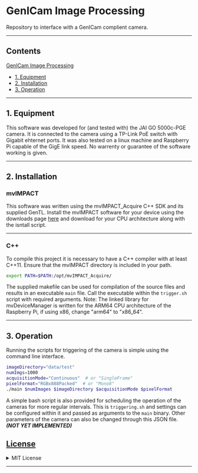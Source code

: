 # GenICam Image Processing

Repository to interface with a GenICam complient camera.

---

## Contents

[GenICam Image Processing](#genicam-image-processing)

- [1. Equipment](#1-equipment)
- [2. Installation](#2-installation)
- [3. Operation](#3-operation)

---

## 1. Equipment

This software was developed for (and tested with) the JAI GO 5000c-PGE camera. It is connected to the camera using a TP-Link PoE switch with Gigabit ehternet ports. It was also tested on a linux machine and Raspberry Pi capable of the GigE link speed. No warrenty or guarantee of the software working is given.

---

## 2. Installation

### mvIMPACT

This software was written using the mvIMPACT_Acquire C++ SDK and its supplied GenTL.
Install the mvIMPACT software for your device using the downloads page [here](http://static.matrix-vision.com/mvIMPACT_Acquire/2.45.0/) and download for your CPU architecture along with the isntall script.

---

### C++

To compile this project it is necessary to have a C++ compiler with at least C++11.  Ensure that the mvIMPACT directory is included in your path.

```bash
export PATH=$PATH:/opt/mvIMPACT_Acquire/
```

The supplied makefile can be used for compilation of the source files and results in an executable `main` file. Call the executable within the `trigger.sh` script with required arguments. Note: The linked library for mvDeviceManager is written for the ARM64 CPU architecture of the Raspberry Pi, if using x86, change "arm64" to "x86_64".

---

## 3. Operation

Running the scripts for triggering of the camera is simple using the command line interface.

```bash
imageDirectory="data/test"
numImgs=1000
acquisitionMode="Continuous"  # or "SingleFrame"
pixelFormat="RGBx888Packed"  # or "Mono8"
./main $numImages $imageDirectory $acquisitionMode $pixelFormat
```

A simple bash script is also provided for scheduling the operation of the cameras for more regular intervals. This is `triggering.sh` and settings can be configured within it and passed as arguments to the `main` binary. Other parameters of the camera can also be changed through this JSON file. ***(NOT YET IMPLEMENTED)***

## [License](LICENSE)

<details>
<summary>MIT License</summary>

Copyright (c) 2021 Ryan Smith

Permission is hereby granted, free of charge, to any person obtaining a copy
of this software and associated documentation files (the "Software"), to deal
in the Software without restriction, including without limitation the rights
to use, copy, modify, merge, publish, distribute, sublicense, and/or sell
copies of the Software, and to permit persons to whom the Software is
furnished to do so, subject to the following conditions:

The above copyright notice and this permission notice shall be included in all
copies or substantial portions of the Software.

THE SOFTWARE IS PROVIDED "AS IS", WITHOUT WARRANTY OF ANY KIND, EXPRESS OR
IMPLIED, INCLUDING BUT NOT LIMITED TO THE WARRANTIES OF MERCHANTABILITY,
FITNESS FOR A PARTICULAR PURPOSE AND NONINFRINGEMENT. IN NO EVENT SHALL THE
AUTHORS OR COPYRIGHT HOLDERS BE LIABLE FOR ANY CLAIM, DAMAGES OR OTHER
LIABILITY, WHETHER IN AN ACTION OF CONTRACT, TORT OR OTHERWISE, ARISING FROM,
OUT OF OR IN CONNECTION WITH THE SOFTWARE OR THE USE OR OTHER DEALINGS IN THE
SOFTWARE.
</details>

---
